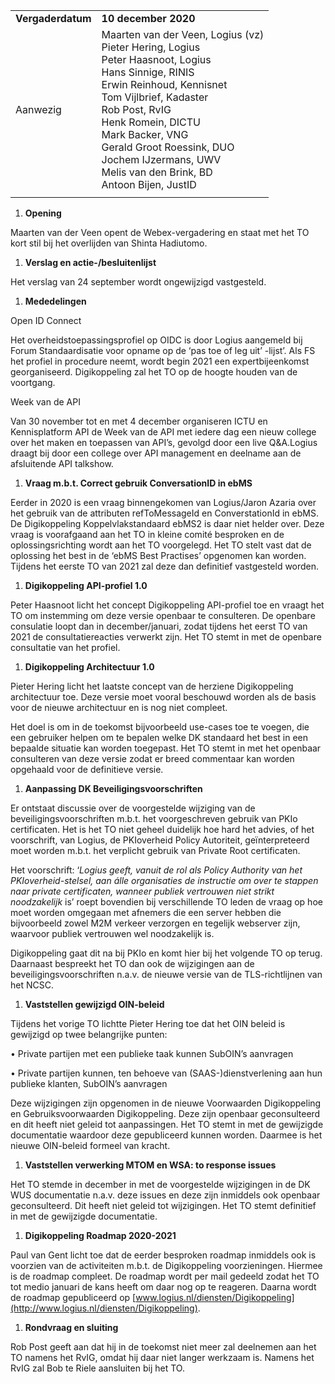 |  |  |
| --- | --- |
| **Vergaderdatum** | **10 december 2020**  |
| Aanwezig  | Maarten van der Veen, Logius (vz)<br>Pieter Hering, Logius<br>Peter Haasnoot, Logius<br>Hans Sinnige, RINIS<br>Erwin Reinhoud, Kennisnet<br>Tom Vijlbrief, Kadaster<br>Rob Post, RvIG<br>Henk Romein, DICTU<br>Mark Backer, VNG<br>Gerald Groot Roessink, DUO<br>Jochem IJzermans, UWV<br>Melis van den Brink, BD<br>Antoon Bijen, JustID|
|  |  |

1.  **Opening**

Maarten van der Veen opent de Webex-vergadering en staat met het TO kort stil bij het overlijden van Shinta Hadiutomo.

1.  **Verslag en actie-/besluitenlijst**

Het verslag van 24 september wordt ongewijzigd vastgesteld.

1.  **Mededelingen**

Open ID Connect

Het overheidstoepassingsprofiel op OIDC is door Logius aangemeld bij Forum Standaardisatie voor opname op de ‘pas toe of leg uit’ -lijst’. Als FS het profiel in procedure neemt, wordt begin 2021 een expertbijeenkomst georganiseerd. Digikoppeling zal het TO op de hoogte houden van de voortgang.

Week van de API

Van 30 november tot en met 4 december organiseren ICTU en Kennisplatform API de Week van de API met iedere dag een nieuw college over het maken en toepassen van API’s, gevolgd door een live Q&A.Logius draagt bij door een college over API management en deelname aan de afsluitende API talkshow.

1.  **Vraag m.b.t. Correct gebruik ConversationID in ebMS**

Eerder in 2020 is een vraag binnengekomen van Logius/Jaron Azaria over het gebruik van de attributen refToMessageId en ConverstationId in ebMS. De Digikoppeling Koppelvlakstandaard ebMS2 is daar niet helder over. Deze vraag is voorafgaand aan het TO in kleine comité besproken en de oplossingsrichting wordt aan het TO voorgelegd. Het TO stelt vast dat de oplossing het best in de ‘ebMS Best Practises’ opgenomen kan worden. Tijdens het eerste TO van 2021 zal deze dan definitief vastgesteld worden.

1.  **Digikoppeling API-profiel 1.0**

Peter Haasnoot licht het concept Digikoppeling API-profiel toe en vraagt het TO om instemming om deze versie openbaar te consulteren. De openbare consulatie loopt dan in december/januari, zodat tijdens het eerst TO van 2021 de consultatiereacties verwerkt zijn. Het TO stemt in met de openbare consultatie van het profiel.

1.  **Digikoppeling Architectuur 1.0**

Pieter Hering licht het laatste concept van de herziene Digikoppeling architectuur toe. Deze versie moet vooral beschouwd worden als de basis voor de nieuwe architectuur en is nog niet compleet.

Het doel is om in de toekomst bijvoorbeeld use-cases toe te voegen, die een gebruiker helpen om te bepalen welke DK standaard het best in een bepaalde situatie kan worden toegepast. Het TO stemt in met het openbaar consulteren van deze versie zodat er breed commentaar kan worden opgehaald voor de definitieve versie.

1.  **Aanpassing DK Beveiligingsvoorschriften**

Er ontstaat discussie over de voorgestelde wijziging van de beveiligingsvoorschriften m.b.t. het voorgeschreven gebruik van PKIo certificaten. Het is het TO niet geheel duidelijk hoe hard het advies, of het voorschrift, van Logius, de PKIoverheid Policy Autoriteit, geïnterpreteerd moet worden m.b.t. het verplicht gebruik van Private Root certificaten.

Het voorschrift: ‘*Logius geeft, vanuit de rol als Policy Authority van het PKIoverheid-stelsel, aan álle organisaties de instructie om over te stappen naar private certificaten, wanneer publiek vertrouwen niet strikt noodzakelijk* is’ roept bovendien bij verschillende TO leden de vraag op hoe moet worden omgegaan met afnemers die een server hebben die bijvoorbeeld zowel M2M verkeer verzorgen en tegelijk webserver zijn, waarvoor publiek vertrouwen wel noodzakelijk is.

Digikoppeling gaat dit na bij PKIo en komt hier bij het volgende TO op terug. Daarnaast bespreekt het TO dan ook de wijzigingen aan de beveiligingsvoorschriften n.a.v. de nieuwe versie van de TLS-richtlijnen van het NCSC.

1.  **Vaststellen gewijzigd OIN-beleid**

Tijdens het vorige TO lichtte Pieter Hering toe dat het OIN beleid is gewijzigd op twee belangrijke punten:

• Private partijen met een publieke taak kunnen SubOIN’s aanvragen

• Private partijen kunnen, ten behoeve van (SAAS-)dienstverlening aan hun publieke klanten, SubOIN’s aanvragen

Deze wijzigingen zijn opgenomen in de nieuwe Voorwaarden Digikoppeling en Gebruiksvoorwaarden Digikoppeling. Deze zijn openbaar geconsulteerd en dit heeft niet geleid tot aanpassingen. Het TO stemt in met de gewijzigde documentatie waardoor deze gepubliceerd kunnen worden. Daarmee is het nieuwe OIN-beleid formeel van kracht.

1.  **Vaststellen verwerking MTOM en WSA: to response issues**

Het TO stemde in december in met de voorgestelde wijzigingen in de DK WUS documentatie n.a.v. deze issues en deze zijn inmiddels ook openbaar geconsulteerd. Dit heeft niet geleid tot wijzigingen. Het TO stemt definitief in met de gewijzigde documentatie.

1.  **Digikoppeling Roadmap 2020-2021**

Paul van Gent licht toe dat de eerder besproken roadmap inmiddels ook is voorzien van de activiteiten m.b.t. de Digikoppeling voorzieningen. Hiermee is de roadmap compleet. De roadmap wordt per mail gedeeld zodat het TO tot medio januari de kans heeft om daar nog op te reageren. Daarna wordt de roadmap gepubliceerd op [www.logius.nl/diensten/Digikoppeling](http://www.logius.nl/diensten/Digikoppeling).

1.  **Rondvraag en sluiting**

Rob Post geeft aan dat hij in de toekomst niet meer zal deelnemen aan het TO namens het RvIG, omdat hij daar niet langer werkzaam is. Namens het RvIG zal Bob te Riele aansluiten bij het TO.
